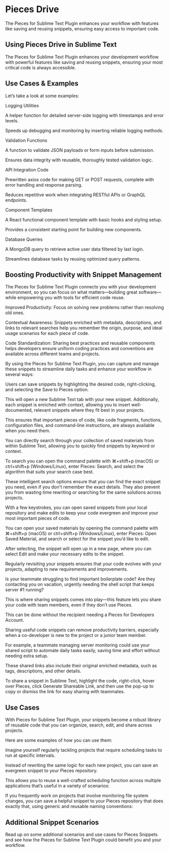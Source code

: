 # Pieces Drive

The Pieces for Sublime Text Plugin enhances your workflow with features like saving and reusing snippets, ensuring easy access to important code.

## Using Pieces Drive in Sublime Text

The Pieces for Sublime Text Plugin enhances your development workflow with powerful features like saving and reusing snippets, ensuring your most critical code is always accessible.

## Use Cases & Examples

Let’s take a look at some examples:

Logging Utilities

A helper function for detailed server-side logging with timestamps and error levels.

Speeds up debugging and monitoring by inserting reliable logging methods.

Validation Functions

A function to validate JSON payloads or form inputs before submission.

Ensures data integrity with reusable, thoroughly tested validation logic.

API Integration Code

Prewritten axios code for making GET or POST requests, complete with error handling and response parsing.

Reduces repetitive work when integrating RESTful APIs or GraphQL endpoints.

Component Templates

A React functional component template with basic hooks and styling setup.

Provides a consistent starting point for building new components.

Database Queries

A MongoDB query to retrieve active user data filtered by last login.

Streamlines database tasks by reusing optimized query patterns.

## Boosting Productivity with Snippet Management

The Pieces for Sublime Text Plugin connects you with your development environment, so you can focus on what matters—building great software—while empowering you with tools for efficient code reuse.

Improved Productivity: Focus on solving new problems rather than resolving old ones.

Contextual Awareness: Snippets enriched with metadata, descriptions, and links to relevant searches help you remember the origin, purpose, and ideal usage scenarios for each piece of code.

Code Standardization: Sharing best practices and reusable components helps developers ensure uniform coding practices and conventions are available across different teams and projects.

By using the Pieces for Sublime Text Plugin, you can capture and manage these snippets to streamline daily tasks and enhance your workflow in several ways:

Users can save snippets by highlighting the desired code, right-clicking, and selecting the Save to Pieces option.

This will open a new Sublime Text tab with your new snippet. Additionally, each snippet is enriched with context, allowing you to insert well-documented, relevant snippets where they fit best in your projects.



This ensures that important pieces of code, like code fragments, functions, configuration files, and command-line instructions, are always available when you need them.



You can directly search through your collection of saved materials from within Sublime Text, allowing you to quickly find snippets by keyword or context.

To search you can open the command palette with ⌘+shift+p (macOS) or ctrl+shift+p (Windows/Linux), enter Pieces: Search, and select the algorithm that suits your search case best.



These intelligent search options ensure that you can find the exact snippet you need, even if you don't remember the exact details. They also prevent you from wasting time rewriting or searching for the same solutions across projects.

With a few keystrokes, you can open saved snippets from your local repository and make edits to keep your code evergreen and improve your most important pieces of code.

You can open your saved materials by opening the command palette with ⌘+shift+p (macOS) or ctrl+shift+p (Windows/Linux), enter Pieces: Open Saved Material, and search or select for the snippet you’d like to edit.

After selecting, the snippet will open up in a new page, where you can select Edit and make your necessary edits to the snippet.



Regularly revisiting your snippets ensures that your code evolves with your projects, adapting to new requirements and improvements. 

Is your teammate struggling to find important boilerplate code? Are they contacting you on vacation, urgently needing the shell script that keeps server #1 running?

This is where sharing snippets comes into play—this feature lets you share your code with team members, even if they don’t use Pieces.

This can be done without the recipient needing a Pieces for Developers Account.

Sharing useful code snippets can remove productivity barriers, especially when a co-developer is new to the project or a junior team member.

For example, a teammate managing server monitoring could use your shared script to automate daily tasks easily, saving time and effort without needing extra setup.

These shared links also include their original enriched metadata, such as tags, descriptions, and other details.

To share a snippet in Sublime Text, highlight the code, right-click, hover over Pieces, click Generate Shareable Link, and then use the pop-up to copy or dismiss the link for easy sharing with teammates.



## Use Cases

With Pieces for Sublime Text Plugin, your snippets become a robust library of reusable code that you can organize, search, edit, and share across projects.

Here are some examples of how you can use them:

Imagine yourself regularly tackling projects that require scheduling tasks to run at specific intervals.

Instead of rewriting the same logic for each new project, you can save an evergreen snippet to your Pieces repository.

This allows you to reuse a well-crafted scheduling function across multiple applications that’s useful in a variety of scenarios:

If you frequently work on projects that involve monitoring file system changes, you can save a helpful snippet to your Pieces repository that does exactly that, using generic and reusable naming conventions:

## Additional Snippet Scenarios

Read up on some additional scenarios and use cases for Pieces Snippets and see how the Pieces for Sublime Text Plugin could benefit you and your workflow.